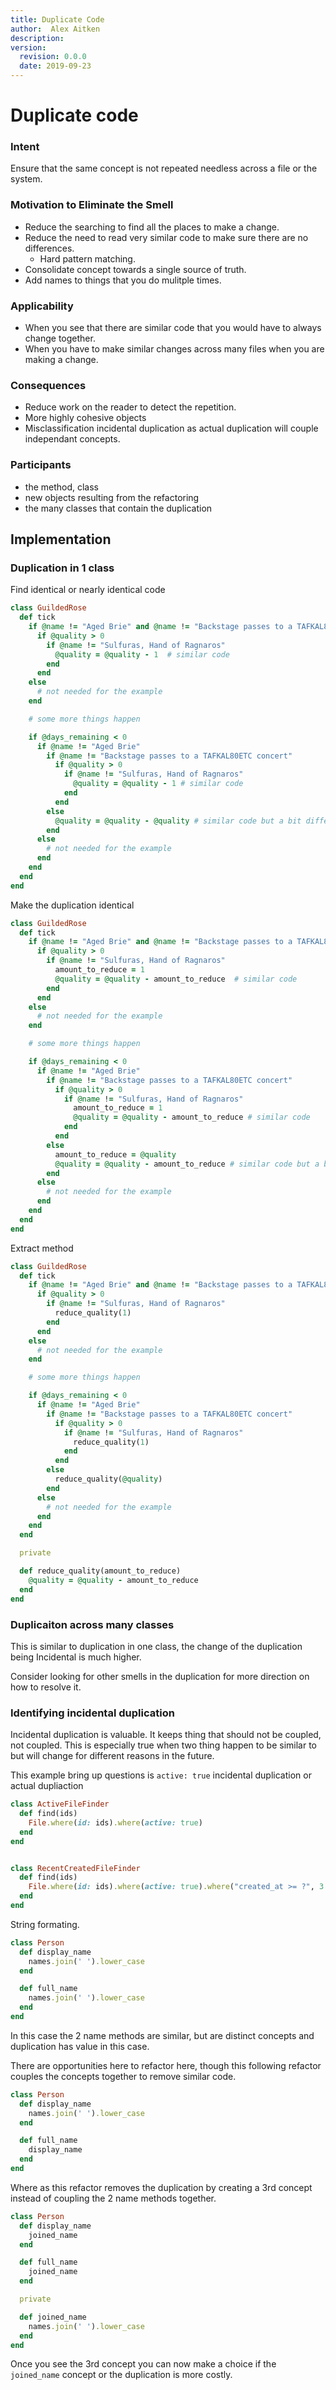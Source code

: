 ```yaml
---
title: Duplicate Code
author:  Alex Aitken
description:
version:
  revision: 0.0.0
  date: 2019-09-23
---
```

# Duplicate code

### Intent

Ensure that the same concept is not repeated needless across a file or the system.

### Motivation to Eliminate the Smell

- Reduce the searching to find all the places to make a change.
- Reduce the need to read very similar code to make sure there are no differences.
  - Hard pattern matching.
- Consolidate concept towards a single source of truth.
- Add names to things that you do mulitple times.

### Applicability

- When you see that there are similar code that you would have to always change together.
- When you have to make similar changes across many files when you are making a change.


### Consequences

- Reduce work on the reader to detect the repetition.
- More highly cohesive objects
- Misclassification incidental duplication as actual duplication will couple independant concepts.

### Participants

- the method, class
- new objects resulting from the refactoring
- the many classes that contain the duplication

## Implementation

### Duplication in 1 class

Find identical or nearly identical code
```ruby
class GuildedRose
  def tick
    if @name != "Aged Brie" and @name != "Backstage passes to a TAFKAL80ETC concert"
      if @quality > 0
        if @name != "Sulfuras, Hand of Ragnaros"
          @quality = @quality - 1  # similar code
        end
      end
    else
      # not needed for the example
    end

    # some more things happen

    if @days_remaining < 0
      if @name != "Aged Brie"
        if @name != "Backstage passes to a TAFKAL80ETC concert"
          if @quality > 0
            if @name != "Sulfuras, Hand of Ragnaros"
              @quality = @quality - 1 # similar code
            end
          end
        else
          @quality = @quality - @quality # similar code but a bit different.
        end
      else
        # not needed for the example
      end
    end
  end
end
```

Make the duplication identical
```ruby
class GuildedRose
  def tick
    if @name != "Aged Brie" and @name != "Backstage passes to a TAFKAL80ETC concert"
      if @quality > 0
        if @name != "Sulfuras, Hand of Ragnaros"
          amount_to_reduce = 1
          @quality = @quality - amount_to_reduce  # similar code
        end
      end
    else
      # not needed for the example
    end

    # some more things happen

    if @days_remaining < 0
      if @name != "Aged Brie"
        if @name != "Backstage passes to a TAFKAL80ETC concert"
          if @quality > 0
            if @name != "Sulfuras, Hand of Ragnaros"
              amount_to_reduce = 1
              @quality = @quality - amount_to_reduce # similar code
            end
          end
        else
          amount_to_reduce = @quality
          @quality = @quality - amount_to_reduce # similar code but a bit different.
        end
      else
        # not needed for the example
      end
    end
  end
end
```

Extract method
```ruby
class GuildedRose
  def tick
    if @name != "Aged Brie" and @name != "Backstage passes to a TAFKAL80ETC concert"
      if @quality > 0
        if @name != "Sulfuras, Hand of Ragnaros"
          reduce_quality(1)
        end
      end
    else
      # not needed for the example
    end

    # some more things happen

    if @days_remaining < 0
      if @name != "Aged Brie"
        if @name != "Backstage passes to a TAFKAL80ETC concert"
          if @quality > 0
            if @name != "Sulfuras, Hand of Ragnaros"
              reduce_quality(1)
            end
          end
        else
          reduce_quality(@quality)
        end
      else
        # not needed for the example
      end
    end
  end

  private

  def reduce_quality(amount_to_reduce)
    @quality = @quality - amount_to_reduce
  end
end
```

### Duplicaiton across many classes

This is similar to duplication in one class, the change of the duplication being Incidental is much higher.

Consider looking for other smells in the duplication for more direction on how to resolve it.


### Identifying incidental duplication

Incidental duplication is valuable.  It keeps thing that should not be coupled, not coupled.
This is especially true when two thing happen to be similar to but will change for different reasons in the future.


This example bring up questions is `active: true` incidental duplication or actual dupliaction
```ruby
class ActiveFileFinder
  def find(ids)
    File.where(id: ids).where(active: true)
  end
end


class RecentCreatedFileFinder
  def find(ids)
    File.where(id: ids).where(active: true).where("created_at >= ?", 3.days.ago)
  end
end
```


String formating.

```ruby
class Person
  def display_name
    names.join(' ').lower_case
  end

  def full_name
    names.join(' ').lower_case
  end
end
```

In this case the 2 name methods are similar, but are distinct concepts and duplication has value in this case.

There are opportunities here to refactor here, though this following refactor couples the concepts together to remove similar code.
```ruby
class Person
  def display_name
    names.join(' ').lower_case
  end

  def full_name
    display_name
  end
end
```

Where as this refactor removes the duplication by creating a 3rd concept instead of coupling the 2 name methods together.

```ruby
class Person
  def display_name
    joined_name
  end

  def full_name
    joined_name
  end

  private

  def joined_name
    names.join(' ').lower_case
  end
end
```

Once you see the 3rd concept you can now make a choice if the `joined_name` concept or the duplication is more costly.
